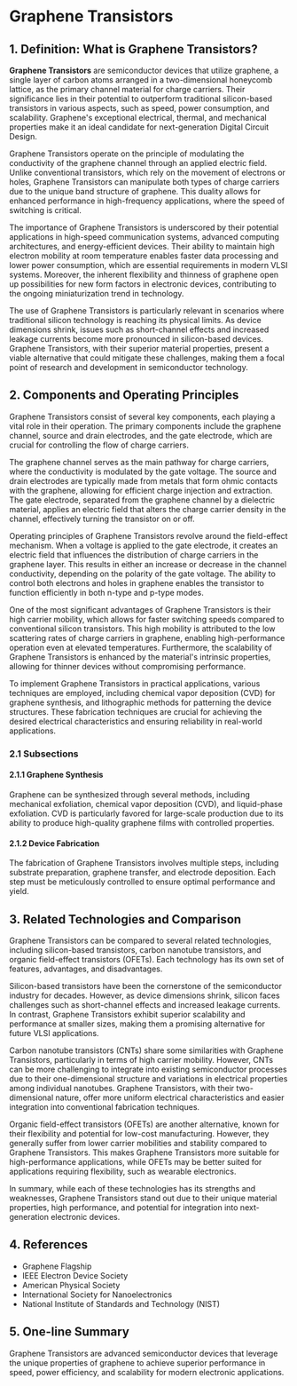 # Graphene Transistors

## 1. Definition: What is **Graphene Transistors**?
**Graphene Transistors** are semiconductor devices that utilize graphene, a single layer of carbon atoms arranged in a two-dimensional honeycomb lattice, as the primary channel material for charge carriers. Their significance lies in their potential to outperform traditional silicon-based transistors in various aspects, such as speed, power consumption, and scalability. Graphene's exceptional electrical, thermal, and mechanical properties make it an ideal candidate for next-generation Digital Circuit Design.

Graphene Transistors operate on the principle of modulating the conductivity of the graphene channel through an applied electric field. Unlike conventional transistors, which rely on the movement of electrons or holes, Graphene Transistors can manipulate both types of charge carriers due to the unique band structure of graphene. This duality allows for enhanced performance in high-frequency applications, where the speed of switching is critical.

The importance of Graphene Transistors is underscored by their potential applications in high-speed communication systems, advanced computing architectures, and energy-efficient devices. Their ability to maintain high electron mobility at room temperature enables faster data processing and lower power consumption, which are essential requirements in modern VLSI systems. Moreover, the inherent flexibility and thinness of graphene open up possibilities for new form factors in electronic devices, contributing to the ongoing miniaturization trend in technology.

The use of Graphene Transistors is particularly relevant in scenarios where traditional silicon technology is reaching its physical limits. As device dimensions shrink, issues such as short-channel effects and increased leakage currents become more pronounced in silicon-based devices. Graphene Transistors, with their superior material properties, present a viable alternative that could mitigate these challenges, making them a focal point of research and development in semiconductor technology.

## 2. Components and Operating Principles
Graphene Transistors consist of several key components, each playing a vital role in their operation. The primary components include the graphene channel, source and drain electrodes, and the gate electrode, which are crucial for controlling the flow of charge carriers.

The graphene channel serves as the main pathway for charge carriers, where the conductivity is modulated by the gate voltage. The source and drain electrodes are typically made from metals that form ohmic contacts with the graphene, allowing for efficient charge injection and extraction. The gate electrode, separated from the graphene channel by a dielectric material, applies an electric field that alters the charge carrier density in the channel, effectively turning the transistor on or off.

Operating principles of Graphene Transistors revolve around the field-effect mechanism. When a voltage is applied to the gate electrode, it creates an electric field that influences the distribution of charge carriers in the graphene layer. This results in either an increase or decrease in the channel conductivity, depending on the polarity of the gate voltage. The ability to control both electrons and holes in graphene enables the transistor to function efficiently in both n-type and p-type modes.

One of the most significant advantages of Graphene Transistors is their high carrier mobility, which allows for faster switching speeds compared to conventional silicon transistors. This high mobility is attributed to the low scattering rates of charge carriers in graphene, enabling high-performance operation even at elevated temperatures. Furthermore, the scalability of Graphene Transistors is enhanced by the material's intrinsic properties, allowing for thinner devices without compromising performance.

To implement Graphene Transistors in practical applications, various techniques are employed, including chemical vapor deposition (CVD) for graphene synthesis, and lithographic methods for patterning the device structures. These fabrication techniques are crucial for achieving the desired electrical characteristics and ensuring reliability in real-world applications.

### 2.1 Subsections
#### 2.1.1 Graphene Synthesis
Graphene can be synthesized through several methods, including mechanical exfoliation, chemical vapor deposition (CVD), and liquid-phase exfoliation. CVD is particularly favored for large-scale production due to its ability to produce high-quality graphene films with controlled properties.

#### 2.1.2 Device Fabrication
The fabrication of Graphene Transistors involves multiple steps, including substrate preparation, graphene transfer, and electrode deposition. Each step must be meticulously controlled to ensure optimal performance and yield.

## 3. Related Technologies and Comparison
Graphene Transistors can be compared to several related technologies, including silicon-based transistors, carbon nanotube transistors, and organic field-effect transistors (OFETs). Each technology has its own set of features, advantages, and disadvantages.

Silicon-based transistors have been the cornerstone of the semiconductor industry for decades. However, as device dimensions shrink, silicon faces challenges such as short-channel effects and increased leakage currents. In contrast, Graphene Transistors exhibit superior scalability and performance at smaller sizes, making them a promising alternative for future VLSI applications.

Carbon nanotube transistors (CNTs) share some similarities with Graphene Transistors, particularly in terms of high carrier mobility. However, CNTs can be more challenging to integrate into existing semiconductor processes due to their one-dimensional structure and variations in electrical properties among individual nanotubes. Graphene Transistors, with their two-dimensional nature, offer more uniform electrical characteristics and easier integration into conventional fabrication techniques.

Organic field-effect transistors (OFETs) are another alternative, known for their flexibility and potential for low-cost manufacturing. However, they generally suffer from lower carrier mobilities and stability compared to Graphene Transistors. This makes Graphene Transistors more suitable for high-performance applications, while OFETs may be better suited for applications requiring flexibility, such as wearable electronics.

In summary, while each of these technologies has its strengths and weaknesses, Graphene Transistors stand out due to their unique material properties, high performance, and potential for integration into next-generation electronic devices.

## 4. References
- Graphene Flagship
- IEEE Electron Device Society
- American Physical Society
- International Society for Nanoelectronics
- National Institute of Standards and Technology (NIST)

## 5. One-line Summary
Graphene Transistors are advanced semiconductor devices that leverage the unique properties of graphene to achieve superior performance in speed, power efficiency, and scalability for modern electronic applications.